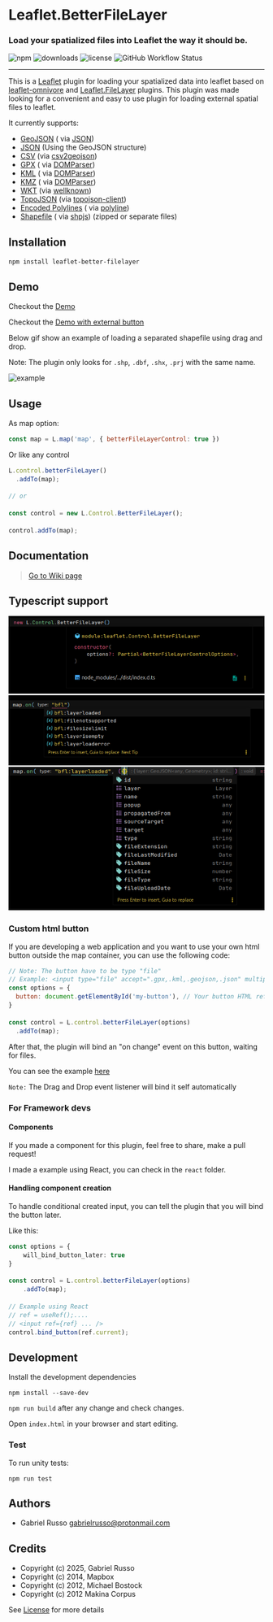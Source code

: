 # Leaflet.BetterFileLayer

### Load your spatialized files into Leaflet the way it should be.

![npm](https://img.shields.io/npm/v/leaflet-better-filelayer)
![downloads](https://img.shields.io/npm/dm/leaflet-better-filelayer)
![license](https://img.shields.io/npm/l/leaflet-better-filelayer)
![GitHub Workflow Status](https://github.com/gabriel-russo/Leaflet.BetterFileLayer/actions/workflows/testing.yml/badge.svg)

---

This is a [Leaflet](http://leafletjs.com/) plugin for loading your spatialized data into leaflet based
on [leaflet-omnivore](https://github.com/mapbox/leaflet-omnivore)
and [Leaflet.FileLayer](https://github.com/makinacorpus/Leaflet.FileLayer) plugins.
This plugin was made looking for a convenient and easy to use plugin for loading external spatial files to leaflet.

It currently supports:

* [GeoJSON](http://geojson.org/) (
  via [JSON](https://developer.mozilla.org/en-US/docs/Web/JavaScript/Reference/Global_Objects/JSON))
* [JSON](http://geojson.org/) (Using the GeoJSON structure)
* [CSV](http://en.wikipedia.org/wiki/Comma-separated_values) (via [csv2geojson](https://github.com/mapbox/csv2geojson))
* [GPX](https://wiki.openstreetmap.org/wiki/GPX) (
  via [DOMParser](https://developer.mozilla.org/en-US/docs/Web/API/DOMParser))
* [KML](https://developers.google.com/kml/documentation/) (
  via [DOMParser](https://developer.mozilla.org/en-US/docs/Web/API/DOMParser))
* [KMZ](https://developers.google.com/kml/documentation/kmzarchives) (
  via [DOMParser](https://developer.mozilla.org/en-US/docs/Web/API/DOMParser))
* [WKT](http://en.wikipedia.org/wiki/Well-known_text) (via [wellknown](https://github.com/mapbox/wellknown))
* [TopoJSON](https://github.com/mbostock/topojson) (via [topojson-client](https://github.com/topojson/topojson-client))
* [Encoded Polylines](https://developers.google.com/maps/documentation/utilities/polylinealgorithm) (
  via [polyline](https://github.com/mapbox/polyline))
* [Shapefile](https://en.wikipedia.org/wiki/Shapefile) (
  via [shpjs](https://github.com/calvinmetcalf/shapefile-js/tree/gh-pages)) (zipped or separate files)

## Installation

```commandline
npm install leaflet-better-filelayer
```

## Demo

Checkout the [Demo](https://gabriel-russo.github.io/Leaflet.BetterFileLayer/example/)

Checkout
the [Demo with external button](https://gabriel-russo.github.io/Leaflet.BetterFileLayer/example/with-button.html)

Below gif show an example of loading a separated shapefile using drag and drop.

Note: The plugin only looks for `.shp`, `.dbf`, `.shx`, `.prj` with the same name.

![example](docs/images/example.gif)

## Usage

As map option:

```js
const map = L.map('map', { betterFileLayerControl: true })
```

Or like any control

```js
L.control.betterFileLayer()
  .addTo(map);

// or

const control = new L.Control.BetterFileLayer();

control.addTo(map);
```

## Documentation

> [Go to Wiki page](https://github.com/gabriel-russo/Leaflet.BetterFileLayer/wiki)

## Typescript support

![event_types](docs/images/class_types.png)
![event_types](docs/images/event_types.png)
![event_types](docs/images/event_handler_types.png)

### Custom html button

If you are developing a web application and you want to use your own html button outside the map container, you can use
the following code:

```js
// Note: The button have to be type "file"
// Example: <input type="file" accept=".gpx,.kml,.geojson,.json" multiple />
const options = {
  button: document.getElementById('my-button'), // Your button HTML reference
}

const control = L.control.betterFileLayer(options)
  .addTo(map);
```

After that, the plugin will bind an "on change" event on this button, waiting for files.

You can see the example [here](https://gabriel-russo.github.io/Leaflet.BetterFileLayer/example/with-button.html)

`Note:` The Drag and Drop event listener will bind it self automatically

### For Framework devs

#### Components

If you made a component for this plugin, feel free to share, make a pull request!

I made a example using React, you can check in the `react` folder.

#### Handling component creation

To handle conditional created input, you can tell the plugin that you will bind the button later.

Like this:

```ts
const options = {
    will_bind_button_later: true
}

const control = L.control.betterFileLayer(options)
    .addTo(map);

// Example using React
// ref = useRef();....
// <input ref={ref} ... />
control.bind_button(ref.current);
```

## Development

Install the development dependencies

```commandline
npm install --save-dev
```

`npm run build` after any change and check changes.

Open `index.html` in your browser and start editing.

### Test

To run unity tests:

```commandline
npm run test
```

## Authors

- Gabriel Russo <gabrielrusso@protonmail.com>

## Credits

- Copyright (c) 2025, Gabriel Russo
- Copyright (c) 2014, Mapbox
- Copyright (c) 2012, Michael Bostock
- Copyright (c) 2012 Makina Corpus

See [License](https://github.com/gabriel-russo/Leaflet.BetterFileLayer/blob/master/LICENSE) for more details
